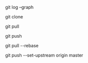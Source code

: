 git log –graph

git clone

git pull

git push

git pull --rebase

git push --set-upstream origin master
